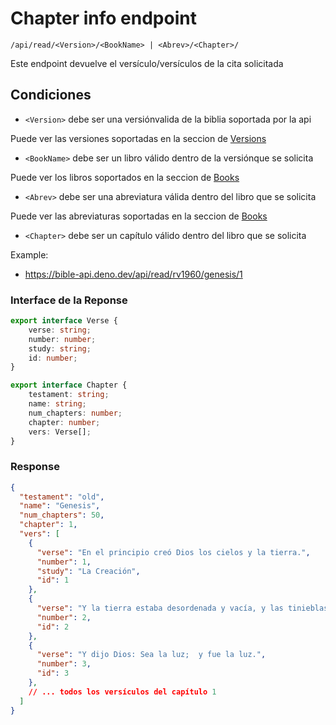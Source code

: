 
# Chapter info endpoint

`/api/read/<Version>/<BookName> | <Abrev>/<Chapter>/`

Este endpoint devuelve el versículo/versículos de la cita solicitada

## Condiciones

* `<Version>` debe ser una versiónvalida de la biblia soportada por la api

Puede ver las versiones soportadas en la seccion de [Versions](/api/versions)

* `<BookName>` debe ser un libro válido dentro de la versiónque se solicita

Puede ver los libros soportados en la seccion de [Books](/api/books#libros-y-abreviaturas)

* `<Abrev>` debe ser una abreviatura válida dentro del libro que se solicita

Puede ver las abreviaturas soportadas en la seccion de [Books](api/books#libros-y-abreviaturas)

* `<Chapter>` debe ser un capítulo válido dentro del libro que se solicita


Example: 

* https://bible-api.deno.dev/api/read/rv1960/genesis/1

### Interface de la Reponse

```ts
export interface Verse {
    verse: string;
    number: number;
    study: string;
    id: number;
}

export interface Chapter {
    testament: string;
    name: string;
    num_chapters: number;
    chapter: number;
    vers: Verse[];
}

```

### Response 

```json
{
  "testament": "old",
  "name": "Genesis",
  "num_chapters": 50,
  "chapter": 1,
  "vers": [
    {
      "verse": "En el principio creó Dios los cielos y la tierra.",
      "number": 1,
      "study": "La Creación",
      "id": 1
    },
    {
      "verse": "Y la tierra estaba desordenada y vacía, y las tinieblas estaban sobre la faz del abismo, y el Espíritu de Dios se movía sobre la faz de las aguas.",
      "number": 2,
      "id": 2
    },
    {
      "verse": "Y dijo Dios: Sea la luz;  y fue la luz.",
      "number": 3,
      "id": 3
    },
    // ... todos los versículos del capítulo 1
  ]
}
```

